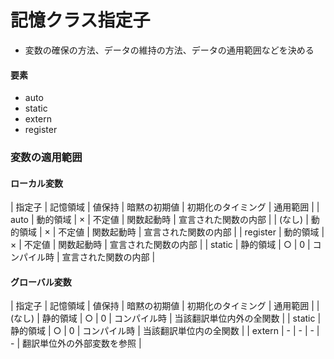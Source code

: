 # 記憶クラス指定子
- 変数の確保の方法、データの維持の方法、データの通用範囲などを決める

#### 要素
- auto
- static
- extern
- register

### 変数の適用範囲
#### ローカル変数
| 指定子   | 記憶領域 | 値保持 | 暗黙の初期値 | 初期化のタイミング | 通用範囲             |
| auto     | 動的領域 | ×      | 不定値       | 関数起動時         | 宣言された関数の内部 |
| (なし)   | 動的領域 | ×      | 不定値       | 関数起動時         | 宣言された関数の内部 |
| register | 動的領域 | ×      | 不定値       | 関数起動時         | 宣言された関数の内部 |
| static   | 静的領域 | ○      | 0            | コンパイル時       | 宣言された関数の内部 |

#### グローバル変数
| 指定子   | 記憶領域 | 値保持 | 暗黙の初期値 | 初期化のタイミング | 通用範囲                   |
| (なし)   | 静的領域 | ○      | 0            | コンパイル時       | 当該翻訳単位内外の全関数   |
| static   | 静的領域 | ○      | 0            | コンパイル時       | 当該翻訳単位内の全関数     |
| extern   | -        | -      | -            | -                  | 翻訳単位外の外部変数を参照 |
